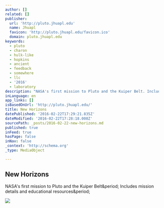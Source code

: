 ```yaml
---
author: []
related: []
publisher:
  url: 'http://pluto.jhuapl.edu'
  name: Jhuapl
  favicon: 'http://pluto.jhuapl.edu/favicon.ico'
  domain: pluto.jhuapl.edu
keywords:
  - pluto
  - charon
  - hulk-like
  - hopkins
  - ancient
  - feedback
  - somewhere
  - llc
  - '2016'
  - laboratory
description: "NASA's first mission to Pluto and the Kuiper Belt. Includes mission details and educational resources."
inLanguage: en
app_links: []
isBasedOnUrl: 'http://pluto.jhuapl.edu/'
title: New Horizons
datePublished: '2016-02-22T17:29:21.835Z'
dateModified: '2016-02-22T17:28:18.008Z'
sourcePath: _posts/2016-02-22-new-horizons.md
published: true
inFeed: true
hasPage: false
inNav: false
_context: 'http://schema.org'
_type: MediaObject

---
```

<article style=""><h1>New Horizons</h1><p>NASA's first mission to Pluto and the Kuiper Belt&amp;period; Includes mission details and educational resources&amp;period;</p><img src="http://pluto.jhuapl.edu/images/featuredImages/Charon_SerenityChasma_Context_02182016.jpg" /></article>